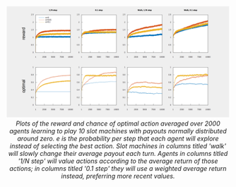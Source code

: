 <p align="center">
    <img src="./2.5.png">
    <br/>
    <em>
        Plots of the reward and chance of optimal action averaged over 2000 agents
        learning to play 10 slot machines with payouts normally distributed around zero.
        e is the probability per step that each agent will explore instead of selecting
        the best action. Slot machines in columns titled 'walk' will slowly change their
        average payout each turn. Agents in columns titled '1/N step' will value actions
        according to the average return of those actions; in columns titled '0.1 step'
        they will use a weighted average return instead, preferring more recent values.
    </em>
</p>